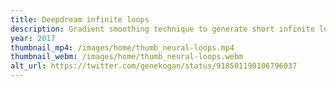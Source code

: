 ```yaml
---
title: Deepdream infinite loops
description: Gradient smoothing technique to generate short infinite loops of Deepdream
year: 2017
thumbnail_mp4: /images/home/thumb_neural-loops.mp4
thumbnail_webm: /images/home/thumb_neural-loops.webm
alt_url: https://twitter.com/genekogan/status/918501190106796037
---
```


